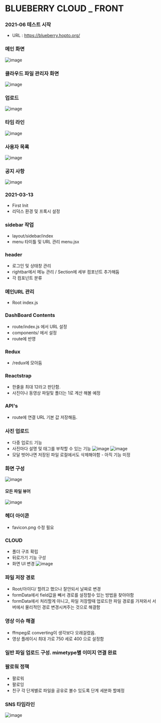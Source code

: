# BLUEBERRY CLOUD _ FRONT
### 2021-06 테스트 시작
- URL : https://blueberry.hopto.org/
### 메인 화면
![image](https://user-images.githubusercontent.com/45280952/123668477-1c737000-d876-11eb-9c29-a695e463264c.png)
### 클라우드 파일 관리자 화면
![image](https://user-images.githubusercontent.com/45280952/123668758-62303880-d876-11eb-80ff-dfac9b941c4d.png)
### 업로드 
![image](https://user-images.githubusercontent.com/45280952/123668821-75db9f00-d876-11eb-95c8-51cff1234fa3.png)
### 타임 라인
![image](https://user-images.githubusercontent.com/45280952/123668940-9146aa00-d876-11eb-89f7-680db4fdcbe7.png)
### 사용자 목록
![image](https://user-images.githubusercontent.com/45280952/123668994-9e639900-d876-11eb-9cb9-3774d2fc26b6.png)
### 공지 사항
![image](https://user-images.githubusercontent.com/45280952/123669077-b0ddd280-d876-11eb-8802-ea744378e767.png)

### 2021-03-13
- First Init
- 리덕스 환경 및 프록시 설정

### sidebar 작업
- layout/sidebar/index
- menu 타이틀 및 URL 관리 menu.jsx

### header
- 로그인 및 상태창 관리
- rightbar에서 메뉴 관리 / Section에 세부 컴포넌트 추가해둠
- 각 컴포넌트 분류

### 메인URL 관리 
- Root index.js

### DashBoard Contents
- route/index.js 에서 URL 설정
- components/ 에서 설정
- route에 반영

### Redux
- /redux에 모아둠

### Reactstrap
- 한줄을 최대 12라고 판단함.
- 사진이나 동영상 파일및 폴더는 1로 계산 해볼 예정

### API's
- route에 연결 URL 기본 값 저장해둠.

### 사진 업로드
- 다중 업로드 기능
- 사진마다 설명 및 태그를 부착할 수 있는 기능
![image](https://user-images.githubusercontent.com/45280952/111907051-fda35780-8a96-11eb-9d4e-34f23c83cbad.png)
![image](https://user-images.githubusercontent.com/45280952/111907055-05fb9280-8a97-11eb-9193-c44a7bc800a8.png)
- 모달 벗어나면 저장된 파일 로컬에서도 삭제해야함 - 아직 기능 미정


### 화면 구성
![image](https://user-images.githubusercontent.com/45280952/117133640-79572a80-addf-11eb-9375-065830973f31.png)

#### 모든 파일 뷰어
![image](https://user-images.githubusercontent.com/45280952/111907073-157adb80-8a97-11eb-8dbb-226ba8f57c4f.png)

### 헤더 아이콘 
- favicon.png 수정 필요

### CLOUD
- 폴더 구조 확립
- 뒤로가기 기능 구성
- 화면 UI 변경
![image](https://user-images.githubusercontent.com/45280952/115579810-7c431d00-a301-11eb-9c76-6c2361061a7b.png)

### 파일 저장 경로
- Root/아이디/ 할려고 했으나 잘안되서 날짜로 변경
- formData에서 field값을 빼서 경로를 설정할수 있는 방법을 찾아야함
- formData에서 처리할게 아니고, 파일 저장할때 업로드한 파일 경로를 가져와서 서버에서 물리적인 경로 변경시켜주는 것으로 해결함

### 영상 이슈 해결
- ffmpeg로 converting이 생각보다 오래걸렸음.
- 영상 플레이시 최대 가로 750 세로 400 으로 설정함

### 일반 파일 업로드 구성. mimetype별 이미지 연결 완료

### 팔로워 정책
 - 팔로워
 - 팔로잉
 - 친구
 각 단게별로 파일을 공유로 볼수 있도록 단계 세분화 할예정


### SNS 타임라인
![image](https://user-images.githubusercontent.com/45280952/120104601-25e2bd00-c190-11eb-9bbb-e6591e741b0d.png)
